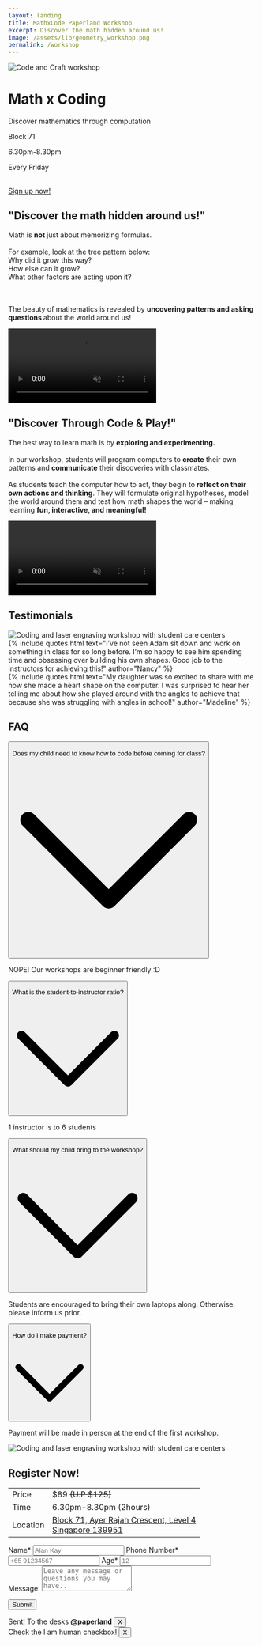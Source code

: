 ```yaml
---
layout: landing
title: MathxCode Paperland Workshop
excerpt: Discover the math hidden around us!
image: /assets/lib/geometry_workshop.png
permalink: /workshop
---
```


<!-- Hero image -->
<img rel="preload" class="absolute top-0 left-0 w-screen h-[44vh] object-cover brightness-50 -z-10 sm:h-[60vh]" src="/assets/lib/landing/knowledge_park_16x9.webp" alt="Code and Craft workshop">
<!-- Hero text -->
<h1 class="text-5xl font-bold tracking-tighter lg:text-9xl">Math x Coding</h1>
<p class="ml-2 text-white">Discover mathematics through computation</p>
<p class="mt-4 ml-2 text-white">Block 71</p>
<p class="ml-2 text-white">6.30pm-8.30pm</p>
<p class="ml-2 text-white">Every Friday</p>
<br>
<a href="/workshop#register" class="px-4 py-2 ml-2 rounded-md bg-primary internal-link">Sign up now!</a>




<!-- Tree section -->
<section class="my-20">
<h2 class="my-8 text-2xl font-bold lg:text-4xl">"Discover the math hidden around us!"</h2>

Math is <strong > not </strong > just about memorizing formulas.
<br>
<br>
For example, look at the tree pattern below:
<br>
Why did it grow this way?
 <br>
  How else can it grow?
  <br>
  What other factors are acting upon it?
  
  <br><br>
The beauty of mathematics is revealed by <strong class="text-orange-500">uncovering patterns and asking questions </strong> about the world around us!

<video class="object-cover w-full h-full mt-8 rounded-md"  src="/assets/lib/landing/tree.mp4"   alt="Turtle graphics tree" autoplay loop muted playsinline />
</section>



<!-- Knowledge Park section -->
<section class="my-32">
<h2 class="my-8 font-bold  text-3xl lg:text-4xl">"Discover Through Code & Play!"</h2>

The best way to learn math is by <strong class="text-orange-500">exploring and experimenting. </strong>
<br>
<br>
In our workshop, students will program computers to <strong class="text-orange-500">create</strong> their own patterns and <strong class="text-orange-500">communicate</strong> their discoveries with classmates.
<br>
<br>
 As students teach the computer how to act, they begin to<strong class="text-orange-500"> reflect on their own actions and thinking</strong>.
 They will formulate original hypotheses, model the world around them and test how math shapes the world – making learning <strong class="text-orange-500">fun, interactive, and meaningful!</strong>

<video class="object-cover w-full h-full mt-8 rounded-md" src="/assets/lib/landing/knowledge_park.mp4" alt="Math and Coding workshop with student care centers" autoplay loop muted playsinline />

</section>




<!-- Feedback -->
<section class="my-32">
<h2 class="my-8 text-3xl font-bold lg:text-4xl">Testimonials</h2>

<img class="object-cover w-full h-full mt-8 rounded-md" src="/assets/lib/landing/senang_16x9.webp" alt="Coding and laser engraving workshop with student care centers">

<div class="mt-8 grid-container">
    {% include quotes.html 
        text="I’ve not seen Adam sit down and work on something in class for so long before. I’m so happy to see him spending time and obsessing over building his own shapes. Good job to the instructors for achieving this!"
        author="Nancy"
    %}
    <br>
    {% include quotes.html 
        text="My daughter was so excited to share with me how she made a heart shape on the computer. I was surprised to hear her telling me about how she played around with the angles to achieve that because she was struggling with angles in school!"
        author="Madeline"
    %}
</div>
</section>



<!-- FAQ -->
<section class="my-32">
<h2 class="my-8 text-3xl font-bold lg:text-4xl">FAQ</h2>
<div class="max-w-xl space-y-4 sm:mx-auto lg:max-w-2xl">
    <!-- Question -->
    <div class="border-b">
        <button type="button" aria-label="Open item" title="Open item" class="flex items-center justify-between w-full p-4 focus:outline-none" onclick="toggleAccordion(this)">
            <p class="text-left">Does my child need to know how to code before coming for class?</p>
            <svg viewBox="0 0 24 24" class="w-3 text-gray-600 transition-transform duration-200"><polyline fill="none" stroke="currentColor" stroke-width="2" stroke-linecap="round" stroke-miterlimit="10" points="2,7 12,17 22,7" stroke-linejoin="round"></polyline></svg>
        </button>
        <div class="hidden p-4 pt-0"><p class="text-gray-700">NOPE! Our workshops are beginner friendly :D</p></div>
    </div>
    <!-- Question -->
    <div class="border-b">
        <button type="button" aria-label="Open item" title="Open item" class="flex items-center justify-between w-full p-4 focus:outline-none" onclick="toggleAccordion(this)">
            <p class="text-left">What is the student-to-instructor ratio?</p>
            <svg viewBox="0 0 24 24" class="w-3 text-gray-600 transition-transform duration-200"><polyline fill="none" stroke="currentColor" stroke-width="2" stroke-linecap="round" stroke-miterlimit="10" points="2,7 12,17 22,7" stroke-linejoin="round"></polyline></svg>
        </button>
        <div class="hidden p-4 pt-0"><p class="text-gray-700">1 instructor is to 6 students</p></div>
    </div>
    <!-- Question -->
    <div class="border-b">
        <button type="button" aria-label="Open item" title="Open item" class="flex items-center justify-between w-full p-4 focus:outline-none" onclick="toggleAccordion(this)">
            <p class="text-left">What should my child bring to the workshop?</p>
            <svg viewBox="0 0 24 24" class="w-3 text-gray-600 transition-transform duration-200"><polyline fill="none" stroke="currentColor" stroke-width="2" stroke-linecap="round" stroke-miterlimit="10" points="2,7 12,17 22,7" stroke-linejoin="round"></polyline></svg>
        </button>
        <div class="hidden p-4 pt-0"><p class="text-gray-700">Students are encouraged to bring their own laptops along. Otherwise, please inform us prior.</p></div>
    </div>
    <!-- Question -->
    <div class="border-b">
        <button type="button" aria-label="Open item" title="Open item" class="flex items-center justify-between w-full p-4 focus:outline-none" onclick="toggleAccordion(this)">
            <p class="text-left">How do I make payment?</p>
            <svg viewBox="0 0 24 24" class="w-3 text-gray-600 transition-transform duration-200"><polyline fill="none" stroke="currentColor" stroke-width="2" stroke-linecap="round" stroke-miterlimit="10" points="2,7 12,17 22,7" stroke-linejoin="round"></polyline></svg>
        </button>
        <div class="hidden p-4 pt-0"><p class="text-gray-700">Payment will be made in person at the end of the first workshop. </p></div>
    </div>
</div>
</section>




<!-- Form section -->
<section class="my-32 lg:mx-24 lg:flex lg:justify-center" id="register">
<div class="my-8 lg:h-1/4 lg:w-5/6 lg:mr-20">
    <!-- Senang -->
    <img class="object-cover w-full h-full rounded-md" src="/assets/lib/landing/ananias_16x9.webp" alt="Coding and laser engraving workshop with student care centers">
    <h2 class="my-8 text-3xl lg:text-4xl">Register Now!</h2>
    <table class="table-auto lg:mr-8">
      <tbody>
        <tr>
          <td class="p-2 border">Price</td>
          <td class="p-2 border">$89 <s>(U.P $125)</s></td>
        </tr>
        <tr>
          <td class="p-2 border">Time</td>
          <td class="p-2 border">6.30pm-8.30pm (2hours)</td>
        </tr>
        <tr>
          <td class="p-2 border">Location</td>
          <td class="p-2 border">
          <a href="https://maps.app.goo.gl/QtTiYx6bRrHUQZCMA">Block 71, Ayer Rajah Crescent, Level 4<br>
            Singapore 139951 </a></td>
        </tr>
      </tbody>
    </table>
</div>

<!-- Form -->
<form id="lettertopaperland" class="flex flex-col w-full p-6 my-8 space-y-4 rounded-lg shadow-lg bg-primary-light" accept-charset="UTF-8" action="https://india.fly.dev/proxy/apps/guru/workshop" method="POST">
    <!-- Name -->
    <label for="name-input" class="font-medium text-text">Name*</label>
    <input id="name-input" type="text" name="name" placeholder="Alan Kay" class="w-full p-2 border border-gray-300 rounded-md focus:outline-none focus:ring-2 focus:ring-primary" />
    <!-- Phone number -->
    <label for="phone-input" class="font-medium text-text">Phone Number*</label>
    <input id="phone-input" type="tel" name="phone" placeholder="+65 91234567" class="w-full p-2 border border-gray-300 rounded-md focus:outline-none focus:ring-2 focus:ring-primary" required />
    <!-- Age -->
    <label for="age-input" class="font-medium text-text">Age*</label>
    <input id="age-input" type="number" name="age" placeholder="12" class="w-full p-2 border border-gray-300 rounded-md focus:outline-none focus:ring-2 focus:ring-primary" required />
    <!-- Multiple Date Selection -->
    <!-- <label class="font-medium text-text">Select Preferred Dates:</label> -->
    <!-- <div class="grid grid-cols-1 gap-3 sm:grid-cols-2" id="date-selection-container"> -->
    <!--     <\!-- Old dates -\-> -->
    <!--     <div  -->
    <!--       class="py-3 text-center text-gray-800 bg-gray-500 border rounded-md" -->
    <!--     > -->
    <!--       <s>16th-22nd</s> (full) -->
    <!--     </div> -->
    <!--     <\!-- Friday -\-> -->
    <!--     <button  -->
    <!--       type="button"  -->
    <!--       class="py-3 text-center text-gray-800 bg-white border-2 border-gray-300 rounded-md " -->
    <!--       onclick="this.blur(); toggleDate(this, 'Friday (27th)')" -->
    <!--     > -->
    <!--       Friday (27th) -->
    <!--     </button> -->
    <!-- </div> -->

<input type="hidden" name="selected_dates" id="selected-dates" />
<input type="hidden" name="return_url" value="{{ page.url | absolute_url }}" />

<!-- Input message -->
<div class="">
  <label for="message-input" class="font-medium text-text">Message:</label>
  <textarea id="message-input" name="message" rows="3" placeholder="Leave any message or questions you may have.." class="w-full p-2 border border-gray-300 rounded-md focus:outline-none focus:ring-2 focus:ring-primary"></textarea>
</div>

<!-- Form submit button -->
<button type="submit" class="px-4 py-2 text-white rounded-md bg-primary hover:bg-primary-dark focus:outline-none focus:ring-2 focus:ring-primary">Submit</button>
</form>

<!-- Successful toast -->
<div class="fixed z-50 hidden bottom-4 right-4" id="toast-good">
  <div class="flex items-center p-4 text-green-700 bg-green-100 border border-green-400 rounded-md shadow-lg">
      <i class="mr-2 fa fa-check-circle"></i>
      <span>Sent! To the desks <a class="text-blue-600 underline" href="/about"><b>@paperland</b></a></span>
      <button class="ml-auto text-gray-500 hover:text-gray-700 focus:outline-none" onclick="document.getElementById('toast-good').style.display = 'none';">X</button>
  </div>
</div>

<!-- Failure toast -->
<div class="fixed z-50 hidden bottom-4 right-4" id="toast-bad">
  <div class="flex items-center p-4 text-red-700 bg-red-100 border border-red-400 rounded-md shadow-lg">
      <i class="mr-2 fa fa-check-circle"></i>
      <span>Check the I am human checkbox!</span>
      <button class="ml-auto text-gray-500 hover:text-gray-700 focus:outline-none" onclick="document.getElementById('toast-bad').style.display = 'none';">X</button>
  </div>
</div>
</section>




<script>
    // form script
    const urlParams = new URLSearchParams(window.location.search);
    if (urlParams.get('sent') == "true") {
        const element = document.getElementById('toast-good');
        element.style.display = 'block'; // Show the element
    } else if (urlParams.get('sent') == "false") {
        const element = document.getElementById('toast-bad');
        element.style.display = 'block'; // Show the element
    }

    // date selection script
    const selectedDates = new Set();

    function toggleDate(button, date) {
    if (selectedDates.has(date)) {
      selectedDates.delete(date);
      button.classList.remove("bg-primary");
      button.classList.add("bg-white", "text-gray-800");
    } else {
      selectedDates.add(date);
      button.classList.add("bg-primary");
      button.classList.remove("bg-white", "text-gray-800");
    }

    // Update the hidden input with selected dates
    document.getElementById('selected-dates').value = Array.from(selectedDates).join(', ');
  }

    // Accordion Script
    function toggleAccordion(button) {
        const content = button.nextElementSibling;
        const icon = button.querySelector('svg');

        if (content.classList.contains('hidden')) {
            // Open accordion
            content.classList.remove('hidden');
            icon.classList.add('rotate-180');
        } else {
            // Close accordion
            content.classList.add('hidden');
            icon.classList.remove('rotate-180');
        }
    }
</script>
